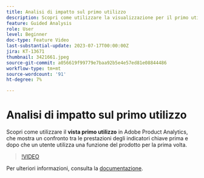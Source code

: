 ```yaml
---
title: Analisi di impatto sul primo utilizzo
description: Scopri come utilizzare la visualizzazione per il primo utilizzo di Adobe Product Analytics, che mostra un confronto tra le prestazioni degli indicatori chiave prima e dopo che un utente utilizza una funzione del prodotto per la prima volta.
feature: Guided Analysis
role: User
level: Beginner
doc-type: Feature Video
last-substantial-update: 2023-07-17T00:00:00Z
jira: KT-13671
thumbnail: 3421661.jpeg
source-git-commit: a056619f99779e7baa92b5e4e57ed81e08844486
workflow-type: tm+mt
source-wordcount: '91'
ht-degree: 7%

---
```



# Analisi di impatto sul primo utilizzo

Scopri come utilizzare il **vista primo utilizzo** in Adobe Product Analytics, che mostra un confronto tra le prestazioni degli indicatori chiave prima e dopo che un utente utilizza una funzione del prodotto per la prima volta.

>[!VIDEO](https://video.tv.adobe.com/v/3421661/?learn=on)

Per ulteriori informazioni, consulta la [documentazione](https://experienceleague.adobe.com/docs/analytics-platform/using/guided-analysis/impact/first-use.html).
